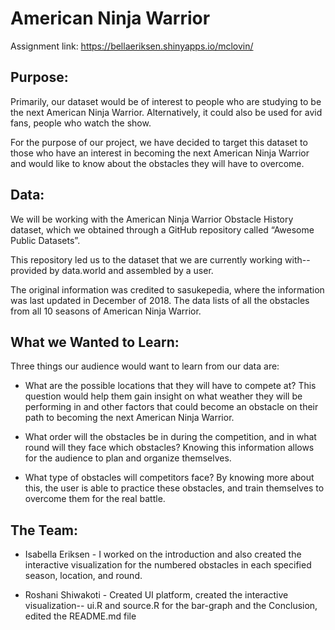 # American Ninja Warrior
Assignment link: https://bellaeriksen.shinyapps.io/mclovin/  

## Purpose:

Primarily, our dataset would be of interest to people who are studying to be the next American Ninja Warrior. Alternatively, it could also be used for avid fans, people who watch the show. 

For the purpose of our project, we have decided to target this dataset to those who have an interest in becoming the next American Ninja Warrior and would like to know about the obstacles they will have to overcome.


## Data:

We will be working with the American Ninja Warrior Obstacle History dataset, which we obtained through a GitHub repository called “Awesome Public Datasets”. 

This repository led us to the dataset that we are currently working with--provided by data.world and assembled by a user. 

The original information was credited to sasukepedia, where the information was last updated in December of 2018. The data lists of all the obstacles from all 10 seasons of American Ninja Warrior.

## What we Wanted to Learn: 

Three things our audience would want to learn from our data are: 
 
* What are the possible locations that they will have to compete at? This question would help them gain insight on what weather they will be performing in and other factors that could become an obstacle on their path to becoming the next American Ninja Warrior.

* What order will the obstacles be in during the competition, and in what round will they face which obstacles? Knowing this information allows for the audience to plan and organize themselves. 

* What type of obstacles will competitors face? By knowing more about this, the user is able to practice these obstacles, and train themselves to overcome them for the real battle.


## The Team:

* Isabella Eriksen - I worked on the introduction and also created the interactive visualization for the numbered obstacles in each specified season, location, and round. 

* Roshani Shiwakoti - Created UI platform, created the interactive visualization-- ui.R and source.R for the bar-graph and the Conclusion, edited the README.md file  